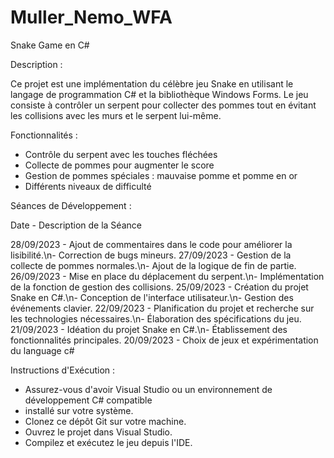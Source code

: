 # Muller_Nemo_WFA

Snake Game en C#


Description :

Ce projet est une implémentation du célèbre jeu Snake en utilisant le langage de programmation C# et la bibliothèque Windows Forms. Le jeu consiste à contrôler un serpent pour collecter des pommes tout en évitant les collisions avec les murs et le serpent lui-même.

Fonctionnalités :

- Contrôle du serpent avec les touches fléchées
- Collecte de pommes pour augmenter le score
- Gestion de pommes spéciales : mauvaise pomme et pomme en or
- Différents niveaux de difficulté

Séances de Développement : 

Date       -  Description de la Séance

28/09/2023	- Ajout de commentaires dans le code pour améliorer la lisibilité.\n- Correction de bugs mineurs.
27/09/2023	- Gestion de la collecte de pommes normales.\n- Ajout de la logique de fin de partie.
26/09/2023	- Mise en place du déplacement du serpent.\n- Implémentation de la fonction de gestion des collisions.
25/09/2023	- Création du projet Snake en C#.\n- Conception de l'interface utilisateur.\n- Gestion des événements clavier.
22/09/2023	- Planification du projet et recherche sur les technologies nécessaires.\n- Élaboration des spécifications du jeu.
21/09/2023	- Idéation du projet Snake en C#.\n- Établissement des fonctionnalités principales.
20/09/2023 - Choix de jeux et expérimentation du language c#

Instructions d'Exécution : 

- Assurez-vous d'avoir Visual Studio ou un environnement de développement C# compatible
- installé sur votre système.
- Clonez ce dépôt Git sur votre machine.
- Ouvrez le projet dans Visual Studio.
- Compilez et exécutez le jeu depuis l'IDE.